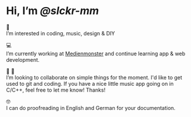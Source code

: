 # Hi, I’m *@slckr-mm*

👀<br>I’m interested in coding, music, design & DIY

💻<br>I’m currently working at [Medienmonster]([url](https://medienmonster.com/)) and continue learning app & web development. 

🤜 🤛<br>I’m looking to collaborate on simple things for the moment. I'd like to get used to git and coding. If you have a nice little music app going on in C/C++, feel free to let me know! Thanks!

🤓<br>I can do proofreading in English and German for your documentation.
